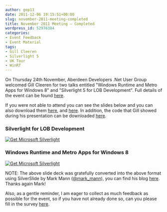 ```yaml
---
author: gep13
date: 2011-12-06 19:15:51+00:00
slug: november-2011-meeting-completed
title: November 2011 Meeting – Completed
wordpress_id: 52976384
categories:
- Event Feedback
- Event Material
tags:
- Gill Cleeren
- Silverlight 5
- UK Tour
- WinRT
---
```


On Thursday 24th November, Aberdeen Developers .Net User Group welcomed Gill Cleeren for two talks entitled "Windows Runtime and Metro Apps for Windows 8" and "Silverlight 5 for LOB Development". Full details of the event can be found [here](http://adnuguk-nov2011.eventbrite.com/).



If you were not able to attend you can see the slides below and you can also download them [here](http://www.snowball.be/ct.ashx?id=d06d6394-d171-4c5d-b26d-5e821ff927a5&url=https%3a%2f%2fskydrive.live.com%2f%3fcid%3dBD64F22E01FAD982%26id%3dBD64F22E01FAD982%2521773%26sc%3ddocuments%23!%2fview.aspx%3fcid%3dBD64F22E01FAD982%26resid%3dBD64F22E01FAD982%2521777), and [here](http://www.snowball.be/ct.ashx?id=d06d6394-d171-4c5d-b26d-5e821ff927a5&url=https%3a%2f%2fskydrive.live.com%2f%3fcid%3dBD64F22E01FAD982%26id%3dBD64F22E01FAD982%2521773%26sc%3ddocuments%23!%2fview.aspx%3fcid%3dBD64F22E01FAD982%26resid%3dBD64F22E01FAD982%2521775). In addition, the code that Gill showed during his presentation can be downloaded [here](http://www.snowball.be/ct.ashx?id=d06d6394-d171-4c5d-b26d-5e821ff927a5&url=https%3a%2f%2fskydrive.live.com%2fredir.aspx%3fcid%3dbd64f22e01fad982%26resid%3dBD64F22E01FAD982!780%26parid%3dBD64F22E01FAD982!773).



### Silverlight for LOB Development



[ ![Get Microsoft Silverlight](http://go.microsoft.com/fwlink/?LinkId=161376) ](http://go.microsoft.com/fwlink/?LinkID=149156&v=4.0.50401.0)



### Windows Runtime and Metro Apps for Windows 8



[ ![Get Microsoft Silverlight](http://go.microsoft.com/fwlink/?LinkId=161376) ](http://go.microsoft.com/fwlink/?LinkID=149156&v=4.0.50401.0)



NOTE: The above slide deck was gratefully converted into the above format using SilverSlide by Mark Mann ([@mark_mann](http://twitter.com/#!/@mark_mann)), you can find his blog [here](http://blog.mark-mann.co.uk/). Thanks again Mark!



Also, as a gentle reminder, I am eager to collect as much feedback as possible for the event, so if you have not already done so, can you please fill in the survey [here](http://www.surveymonkey.com/s/3QKN2DG).
